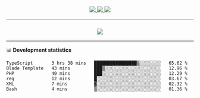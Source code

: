 <h3 align="center">
  <a href="https://github.com/hwalker928">
      <img src="https://img.shields.io/github/followers/hwalker928?label=Followers&style=for-the-badge&color=lightblue">
  </a>
  <a href="https://harryw.link/discord" alt="Discord">
      <img src="https://img.shields.io/discord/738451951758606336?label=discord&style=for-the-badge&color=lightblue"/>
  </a>
  <a href="https://harryw.link/sparked" alt="Sparked Host">
      <img src="https://img.shields.io/static/v1?label=Sponsor&message=Sparked%20Host&color=yellow&style=for-the-badge"/>
  </a>
</h3>

<hr>


<h3 align="center">
  <a href="https://github.com/hwalker928">
      <img src="https://github-profile-trophy.vercel.app/?username=hwalker928&no-bg=true&no-frame=true">
  </a>
</h3>


<hr>

📊 **Development statistics**

<!--START_SECTION:waka-->

```text
TypeScript       3 hrs 38 mins   ████████████████▒░░░░░░░░   65.62 %
Blade Template   43 mins         ███▒░░░░░░░░░░░░░░░░░░░░░   12.96 %
PHP              40 mins         ███░░░░░░░░░░░░░░░░░░░░░░   12.29 %
reg              12 mins         █░░░░░░░░░░░░░░░░░░░░░░░░   03.67 %
XML              7 mins          ▓░░░░░░░░░░░░░░░░░░░░░░░░   02.32 %
Bash             4 mins          ▒░░░░░░░░░░░░░░░░░░░░░░░░   01.36 %
```

<!--END_SECTION:waka-->
